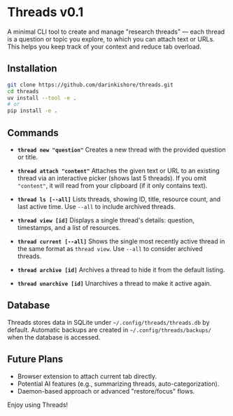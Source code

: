 # Threads v0.1

A minimal CLI tool to create and manage "research threads" — each thread is a question or topic you explore, to which you can attach text or URLs. This helps you keep track of your context and reduce tab overload.

## Installation

```bash
git clone https://github.com/darinkishore/threads.git
cd threads
uv install --tool -e .
# or
pip install -e . 
```

## Commands

- **`thread new "question"`**
  Creates a new thread with the provided question or title.

- **`thread attach "content"`**
  Attaches the given text or URL to an existing thread via an interactive picker (shows last 5 threads).
  If you omit `"content"`, it will read from your clipboard (if it only contains text).

- **`thread ls [--all]`**
  Lists threads, showing ID, title, resource count, and last active time.
  Use `--all` to include archived threads.

- **`thread view [id]`**
  Displays a single thread's details: question, timestamps, and a list of resources.

- **`thread current [--all]`**
  Shows the single most recently active thread in the same format as `thread view`.
  Use `--all` to consider archived threads.

- **`thread archive [id]`**
  Archives a thread to hide it from the default listing.

- **`thread unarchive [id]`**
  Unarchives a thread to make it active again.

## Database

Threads stores data in SQLite under `~/.config/threads/threads.db` by default.
Automatic backups are created in `~/.config/threads/backups/` when the database is accessed.

## Future Plans

- Browser extension to attach current tab directly.
- Potential AI features (e.g., summarizing threads, auto-categorization).
- Daemon-based approach or advanced "restore/focus" flows.

Enjoy using Threads!